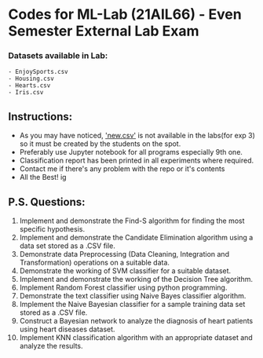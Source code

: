 # Codes for ML-Lab (21AIL66) - Even Semester External Lab Exam

### Datasets available in Lab:
    - EnjoySports.csv
    - Housing.csv
    - Hearts.csv
    - Iris.csv

## Instructions:
* As you may have noticed, ['new.csv'](./new.csv) is not available in the labs(for exp 3) so it must be created by the students on the spot.
* Preferably use Jupyter notebook for all programs especially 9th one.
* Classification report has been printed in all experiments where required.
* Contact me if there's any problem with the repo or it's contents
* All the Best! ig

## P.S. Questions:
1.	Implement and demonstrate the Find-S algorithm for finding the most specific hypothesis.
2.	Implement and demonstrate the Candidate Elimination algorithm using a data set stored as a .CSV file.
3.	Demonstrate data Preprocessing (Data Cleaning, Integration and Transformation) operations on a suitable data.
4.	Demonstrate the working of SVM classifier for a suitable dataset.
5.	Implement and demonstrate the working of the Decision Tree algorithm.
6.	Implement Random Forest classifier using python programming.
7.	Demonstrate the text classifier using Naive Bayes classifier algorithm.
8.	Implement the Naive Bayesian classifier for a sample training data set stored as a .CSV file.
9.	Construct a Bayesian network to analyze the diagnosis of heart patients using heart diseases dataset.
10.	Implement KNN classification algorithm with an appropriate dataset and analyze the results.
